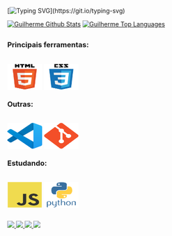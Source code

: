 [![Typing SVG](https://readme-typing-svg.herokuapp.com?font=&size=35&duration=4500&pause=800&color=FFB000&center=true&vCenter=true&width=700&lines=Ol%C3%A1%2C+me+chamo+Guilherme+Coutinho;Seja+bem+vindo+ao+meu+perfil+!!!)](https://git.io/typing-svg)

  <a href="https://github.com/GuilhermeCouttinho"><img alt="Guilherme Github Stats" height="180em" src="https://github-readme-stats.vercel.app/api?username=GuilhermeCouttinho&show_icons=true&count_private=true&theme=vision-friendly-dark" /></a>
  <a href="https://github.com/GuilhermeCouttinho"><img alt="Guilherme Top Languages" height="180em" src="https://github-readme-stats.vercel.app/api/top-langs/?username=GuilhermeCouttinho&langs_count=8&count_private=true&layout=compact&theme=vision-friendly-dark" /></a>
  <br/>
  
##

### Principais ferramentas:

<div style="display: inline_block"><br>
   <img align="center" alt="Logo HTML" height="60" width="80" src="https://raw.githubusercontent.com/devicons/devicon/1119b9f84c0290e0f0b38982099a2bd027a48bf1/icons/html5/html5-original-wordmark.svg">
   <img align="center" alt="Logo CSS" height="60" width="80" src="https://raw.githubusercontent.com/devicons/devicon/1119b9f84c0290e0f0b38982099a2bd027a48bf1/icons/css3/css3-original-wordmark.svg">
</div>  
  
 
### Outras:

<div style="display: inline_block"><br>
  <img align="center" alt="Logo VsCode" height="60" width="80" src="https://raw.githubusercontent.com/devicons/devicon/1119b9f84c0290e0f0b38982099a2bd027a48bf1/icons/vscode/vscode-original.svg">
  <img align="center" alt="Logo Git" height="60" width="80" src="https://raw.githubusercontent.com/devicons/devicon/1119b9f84c0290e0f0b38982099a2bd027a48bf1/icons/git/git-original.svg">
</div>
  
### Estudando:
 
<div style="display: inline_block"><br>
  <img align="center" alt="Logo JS" height="60" width="80" src="https://raw.githubusercontent.com/devicons/devicon/1119b9f84c0290e0f0b38982099a2bd027a48bf1/icons/javascript/javascript-original.svg">
  <img align="center" alt="Logo Python" height="60" width="80" src="https://raw.githubusercontent.com/devicons/devicon/1119b9f84c0290e0f0b38982099a2bd027a48bf1/icons/python/python-original-wordmark.svg">
</div>

##

<div>
  <a href="https://www.linkedin.com/in/guilherme-coutinho-989a0323a" target="_blank">
     <img src="https://img.shields.io/badge/-LinkedIn-%230077B5?style=for-the-badge&logo=linkedin&logoColor=white" target="_blank">
  </a>
  <a href = "mailto:holandagui31@gmail.com">
     <img src="https://img.shields.io/badge/-Gmail-%23333?style=for-the-badge&logo=gmail&logoColor=white" target="_blank">
  </a>
  <a href="https://www.instagram.com/guicouttinho_/" target="_blank">
     <img src="https://img.shields.io/badge/-Instagram-%23E4405F?style=for-the-badge&logo=instagram&logoColor=white" target="_blank">
  </a>
  <a href="https://twitter.com/GCoutinho777" target="_blank">
     <img src="https://img.shields.io/badge/Twitter-1DA1F2?style=for-the-badge&logo=twitter&logoColor=white">
  </a>
   
</div>

